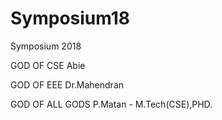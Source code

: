 # Symposium18
Symposium 2018 

GOD OF CSE
Abie

GOD OF EEE 
Dr.Mahendran

GOD OF ALL GODS
P.Matan - M.Tech(CSE),PHD.
